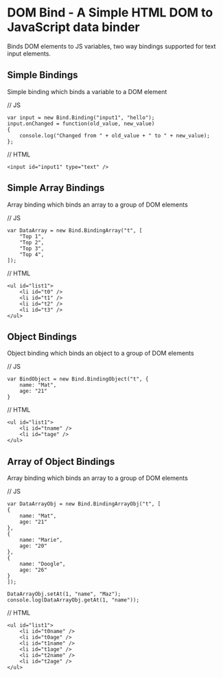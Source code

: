 <h1>DOM Bind - A Simple HTML DOM to JavaScript data binder</h1>
Binds DOM elements to JS variables, two way bindings supported for text input elements.

<h2>Simple Bindings</h2>
Simple binding which binds a variable to a DOM element

// JS
```
var input = new Bind.Binding("input1", "hello");
input.onChanged = function(old_value, new_value)
{
	console.log("Changed from " + old_value + " to " + new_value);
};
```

// HTML
```
<input id="input1" type="text" />
```

<h2>Simple Array Bindings</h2>
Array binding which binds an array to a group of DOM elements

// JS
```
var DataArray = new Bind.BindingArray("t", [
	"Top 1",
	"Top 2",
	"Top 3",
	"Top 4",
]);
```

// HTML
```
<ul id="list1">
	<li id="t0" />
	<li id="t1" />
	<li id="t2" />
	<li id="t3" />
</ul>
```

<h2>Object Bindings</h2>
Object binding which binds an object to a group of DOM elements

// JS
```
var BindObject = new Bind.BindingObject("t", {
	name: "Mat",
	age: "21"
}
```

// HTML
```
<ul id="list1">
	<li id="tname" />
	<li id="tage" />
</ul>
```

<h2>Array of Object Bindings</h2>
Array binding which binds an array to a group of DOM elements

// JS
```
var DataArrayObj = new Bind.BindingArrayObj("t", [
{
	name: "Mat",
	age: "21"
},
{
	name: "Marie",
	age: "20"
},
{
	name: "Doogle",
	age: "26"
}
]);

DataArrayObj.setAt(1, "name", "Maz");
console.log(DataArrayObj.getAt(1, "name"));
```

// HTML
```
<ul id="list1">
	<li id="t0name" />
	<li id="t0age" />
	<li id="t1name" />
	<li id="t1age" />
	<li id="t2name" />
	<li id="t2age" />
</ul>
```


